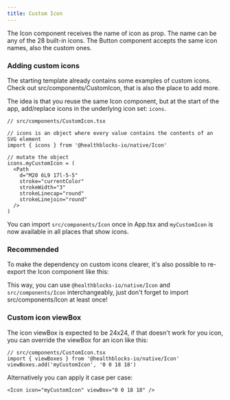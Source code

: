 ```yaml
---
title: Custom Icon
---
```


The Icon component receives the name of icon as prop. The name can be any of the 28 built-in icons. The Button component accepts the same icon names, also the custom ones.

### Adding custom icons

The starting template already contains some examples of custom icons. Check out src/components/CustomIcon, that is also the place to add more.

The idea is that you reuse the same Icon component, but at the start of the app, add/replace icons in the underlying icon set: `icons`.

```tsx
// src/components/CustomIcon.tsx

// icons is an object where every value contains the contents of an SVG element
import { icons } from '@healthblocks-io/native/Icon'

// mutate the object
icons.myCustomIcon = (
  <Path
    d="M20 6L9 17l-5-5"
    stroke="currentColor"
    strokeWidth="3"
    strokeLinecap="round"
    strokeLinejoin="round"
  />
)
```

You can import `src/components/Icon` once in App.tsx and `myCustomIcon` is now available in all places that show icons.

### Recommended

To make the dependency on custom icons clearer, it's also possible to re-export the Icon component like this:

This way, you can use `@healthblocks-io/native/Icon` and `src/components/Icon` interchangeably, just don't forget to import src/components/Icon at least once!

### Custom icon viewBox

The icon viewBox is expected to be 24x24, if that doesn't work for you icon, you can override the viewBox for an icon like this:

```tsx
// src/components/CustomIcon.tsx
import { viewBoxes } from '@healthblocks-io/native/Icon'
viewBoxes.add('myCustomIcon', '0 0 18 18')
```

Alternatively you can apply it case per case:

```tsx
<Icon icon="myCustomIcon" viewBox="0 0 18 18" />
```
